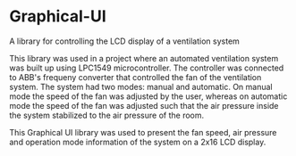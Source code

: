 # Graphical-UI
A library for controlling the LCD display of a ventilation system

This library was used in a project where an automated ventilation system was built up using LPC1549 microcontroller. The controller was connected to ABB's frequeny converter that controlled the fan of the ventilation system. The system had two modes: manual and automatic. On manual mode the speed of the fan was adjusted by the user, whereas on automatic mode the speed of the fan was adjusted such that the air pressure inside the system stabilized to the air pressure of the room.

This Graphical UI library was used to present the fan speed, air pressure and operation mode information of the system on a 2x16 LCD display.
